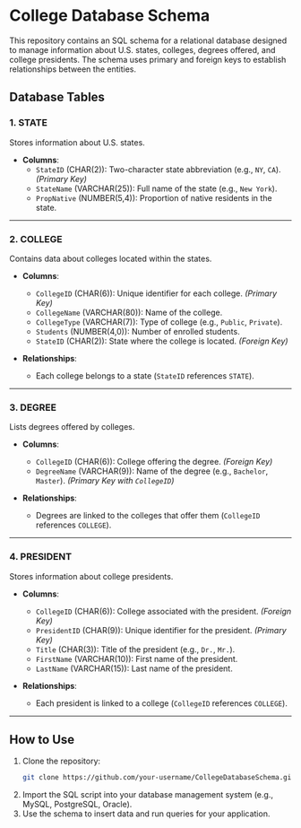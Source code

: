 # College Database Schema

This repository contains an SQL schema for a relational database designed to manage information about U.S. states, colleges, degrees offered, and college presidents. The schema uses primary and foreign keys to establish relationships between the entities.

## Database Tables

### 1. **STATE**
Stores information about U.S. states.

- **Columns**:
  - `StateID` (CHAR(2)): Two-character state abbreviation (e.g., `NY`, `CA`). *(Primary Key)*
  - `StateName` (VARCHAR(25)): Full name of the state (e.g., `New York`).
  - `PropNative` (NUMBER(5,4)): Proportion of native residents in the state.

---

### 2. **COLLEGE**
Contains data about colleges located within the states.

- **Columns**:
  - `CollegeID` (CHAR(6)): Unique identifier for each college. *(Primary Key)*
  - `CollegeName` (VARCHAR(80)): Name of the college.
  - `CollegeType` (VARCHAR(7)): Type of college (e.g., `Public`, `Private`).
  - `Students` (NUMBER(4,0)): Number of enrolled students.
  - `StateID` (CHAR(2)): State where the college is located. *(Foreign Key)*

- **Relationships**:
  - Each college belongs to a state (`StateID` references `STATE`).

---

### 3. **DEGREE**
Lists degrees offered by colleges.

- **Columns**:
  - `CollegeID` (CHAR(6)): College offering the degree. *(Foreign Key)*
  - `DegreeName` (VARCHAR(9)): Name of the degree (e.g., `Bachelor`, `Master`). *(Primary Key with `CollegeID`)*

- **Relationships**:
  - Degrees are linked to the colleges that offer them (`CollegeID` references `COLLEGE`).

---

### 4. **PRESIDENT**
Stores information about college presidents.

- **Columns**:
  - `CollegeID` (CHAR(6)): College associated with the president. *(Foreign Key)*
  - `PresidentID` (CHAR(9)): Unique identifier for the president. *(Primary Key)*
  - `Title` (CHAR(3)): Title of the president (e.g., `Dr.`, `Mr.`).
  - `FirstName` (VARCHAR(10)): First name of the president.
  - `LastName` (VARCHAR(15)): Last name of the president.

- **Relationships**:
  - Each president is linked to a college (`CollegeID` references `COLLEGE`).

---

## How to Use

1. Clone the repository:
   ```bash
   git clone https://github.com/your-username/CollegeDatabaseSchema.git
2. Import the SQL script into your database management system (e.g., MySQL, PostgreSQL, Oracle).
3. Use the schema to insert data and run queries for your application.
